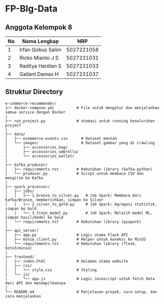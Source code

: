 # FP-BIg-Data

## Anggota Kelompok 8

| No  | Nama Lengkap      | NRP        |
| --- | ----------------- | ---------- |
| 1   | Irfan Qobus Salim | 5027221058 |
| 2   | Ricko Mianto J S  | 5027231031 |
| 3   | Raditya Hardian S | 5027231033 |
| 4   | Gallant Damas H   | 5027231037 |

## Struktur Directory

```
e-commerce-recommender/
├── docker-compose.yml          # File untuk mengatur dan menjalankan semua service dengan Docker
|
├── run_project.py              # otomasi untuk running keseluruhan project
|
├── data/
│   ├── ecommerce-events.csv      # Dataset mentah
│   └── images/                   # Dataset gambar yang di crawling
|       ├── accessories_bag/
|       ├── accessories_umbrella/
|       └── accessories_wallet/
|
├── kafka_producer/
│   ├── requirements.txt        # Kebutuhan library (kafka-python)
│   └── producer.py             # Script untuk membaca CSV dan mengirim ke Kafka
|
├── spark_processor/
│   ├── jobs/
│   │   ├── 1_bronze_to_silver.py   # Job Spark: Membaca dari Kafka/Bronze, membersihkan, simpan ke Silver
│   │   ├── 2_silver_to_gold.py     # Job Spark: Agregasi statistik, simpan ke Gold
│   │   └── 3_train_model.py        # Job Spark: Melatih model ML, simpan hasil/model ke Gold
│   └── requirements.txt        # Kebutuhan library (pyspark)
|
├── api_server/
│   ├── app.py                  # Logic utama Flask API
│   ├── minio_client.py         # Helper untuk koneksi ke MinIO
│   └── requirements.txt        # Kebutuhan library (flask, boto3/minio)
|
├── frontend/
|   ├── index.html              # Halaman utama website
|   ├── css/
|   │   └── style.css           # Styling
|   └── js/
|       └── app.js              # Logic Javascript untuk fetch data dari API dan menampilkannya
|
└── README.md                   # Penjelasan proyek, cara setup, dan cara menjalankan
```
